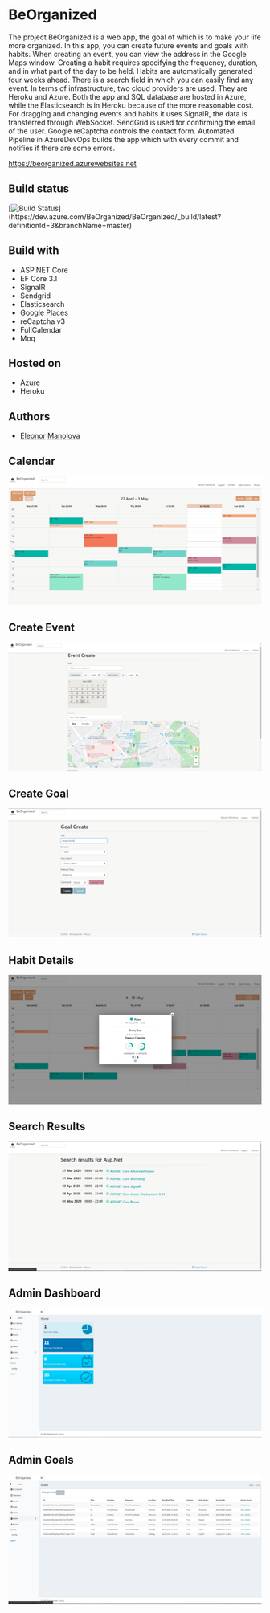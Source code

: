 # BeOrganized
The project BeOrganized is a web app, the goal of which is to make your life more organized. In this app, you can create future events and goals with habits. When creating an event, you can view the address in the Google Maps window. Creating a habit requires specifying the frequency, duration, and in what part of the day to be held. Habits are automatically generated four weeks ahead. There is a search field in which you can easily find any event.
In terms of infrastructure, two cloud providers are used. They are Heroku and Azure. Both the app and SQL database are hosted in Azure, while the Elasticsearch is in Heroku because of the more reasonable cost. For dragging and changing events and habits it uses SignalR, the data is transferred through WebSocket. SendGrid is used for confirming the email of the user. Google reCaptcha controls the contact form. Automated Pipeline in AzureDevOps builds the app which with every commit and notifies if there are some errors.

https://beorganized.azurewebsites.net

## Build status

[![Build Status](https://dev.azure.com/BeOrganized/BeOrganized/_apis/build/status/BeOrganized-ASP.NET%20Core%20(.NET%20Framework)-CI?branchName=master)](https://dev.azure.com/BeOrganized/BeOrganized/_build/latest?definitionId=3&branchName=master)

## Build with
* ASP.NET Core
* EF Core 3.1
* SignalR
* Sendgrid
* Elasticsearch
* Google Places
* reCaptcha v3
* FullCalendar
* Moq

## Hosted on
* Azure
* Heroku

## Authors

- [Eleonor Manolova](https://github.com/EleonorManolova)

## Calendar

![Calendar](/images/01.Calendar.jpg)


## Create Event

![Create Event](/images/02.EventCreate2.jpg)

## Create Goal

![Create Goal](/images/03.GoalCreate.jpg)

## Habit Details

![Habit Details](/images/04.HabitDetails.jpg)

## Search Results

![Search Results](/images/05.SearchResults.jpg)

## Admin Dashboard

![Admin Dashboard](/images/06.AdminDashboard.jpg)

## Admin Goals

![Admin Goals](/images/07.AdminGoals.jpg)
